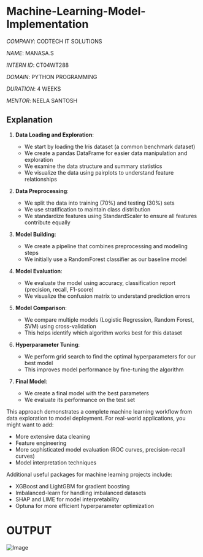 # Machine-Learning-Model-Implementation

*COMPANY*: CODTECH IT SOLUTIONS

*NAME*: MANASA.S

*INTERN ID*: CT04WT288

*DOMAIN*: PYTHON PROGRAMMING

*DURATION*: 4 WEEKS

*MENTOR*: NEELA SANTOSH

## Explanation

1. **Data Loading and Exploration**: 
   - We start by loading the Iris dataset (a common benchmark dataset)
   - We create a pandas DataFrame for easier data manipulation and exploration
   - We examine the data structure and summary statistics
   - We visualize the data using pairplots to understand feature relationships

2. **Data Preprocessing**:
   - We split the data into training (70%) and testing (30%) sets
   - We use stratification to maintain class distribution
   - We standardize features using StandardScaler to ensure all features contribute equally

3. **Model Building**:
   - We create a pipeline that combines preprocessing and modeling steps
   - We initially use a RandomForest classifier as our baseline model

4. **Model Evaluation**:
   - We evaluate the model using accuracy, classification report (precision, recall, F1-score)
   - We visualize the confusion matrix to understand prediction errors

5. **Model Comparison**:
   - We compare multiple models (Logistic Regression, Random Forest, SVM) using cross-validation
   - This helps identify which algorithm works best for this dataset

6. **Hyperparameter Tuning**:
   - We perform grid search to find the optimal hyperparameters for our best model
   - This improves model performance by fine-tuning the algorithm

7. **Final Model**:
   - We create a final model with the best parameters
   - We evaluate its performance on the test set

This approach demonstrates a complete machine learning workflow from data exploration to model deployment. For real-world applications, you might want to add:

- More extensive data cleaning
- Feature engineering
- More sophisticated model evaluation (ROC curves, precision-recall curves)
- Model interpretation techniques

Additional useful packages for machine learning projects include:
- XGBoost and LightGBM for gradient boosting
- Imbalanced-learn for handling imbalanced datasets
- SHAP and LIME for model interpretability
- Optuna for more efficient hyperparameter optimization

# OUTPUT

![Image](https://github.com/user-attachments/assets/6bbbe451-176c-4c3a-9d08-3bc0632f17c9)
